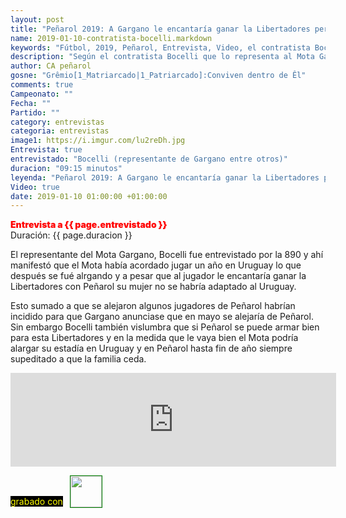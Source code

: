 ```yaml
---
layout: post
title: "Peñarol 2019: A Gargano le encantaría ganar la Libertadores pero la familia extraña"
name: 2019-01-10-contratista-bocelli.markdown
keywords: "Fútbol, 2019, Peñarol, Entrevista, Video, el contratista Bocelli, el futuro de Gargano"
description: "Según el contratista Bocelli que lo representa al Mota Gargano, al jugador le encantaría salir Campeón de la Libertadortes pero su señora esposa extraña estar lejos de su familia"
author: CA peñarol
gosne: "Grêmio[1_Matriarcado|1_Patriarcado]:Conviven dentro de Êl"
comments: true
Campeonato: ""
Fecha: ""
Partido: ""
category: entrevistas
categoria: entrevistas
image1: https://i.imgur.com/lu2reDh.jpg
Entrevista: true
entrevistado: "Bocelli (representante de Gargano entre otros)"
duracion: "09:15 minutos"
leyenda: "Peñarol 2019: A Gargano le encantaría ganar la Libertadores pero la familia extraña"
Video: true
date: 2019-01-10 01:00:00 +01:00:00
---
```


<span style="color:red;font-weight:900">Entrevista a {{ page.entrevistado }}</span><br>
<span>Duración: {{ page.duracion }}</span><br>

El representante del Mota Gargano, Bocelli fue entrevistado por la 890 y ahí manifestó que el Mota había acordado jugar un año en Uruguay lo que después se fué alrgando y a pesar que al jugador le encantaría ganar la Libertadores con Peñarol su mujer no se habría adaptado al Uruguay.

Esto sumado a que se alejaron algunos jugadores de Peñarol habrían incidido para que Gargano anunciase que en mayo se alejaría de Peñarol. Sin embargo Bocelli también vislumbra que si Peñarol se puede armar bien para esta Libertadores y en la medida que le vaya bien el Mota podría alargar su estadía en Uruguay y en Peñarol hasta fin de año siempre supeditado a que la familia ceda.

<iframe width="521" src="https://www.youtube.com/embed/tEWl2u2oUQ4" frameborder="0" allow="accelerometer; autoplay; encrypted-media; gyroscope; picture-in-picture" allowfullscreen></iframe>
<br>

<span style="color:yellow;background:black;margin-top:0px;">grabado con</span> <a href="http://ffmpeg.org"><img src="{{ site.url }}/images/ffmpeg.png" width="50px" style="border:1px solid green;vertical-align: sub;margin-left:7px;"></a>
